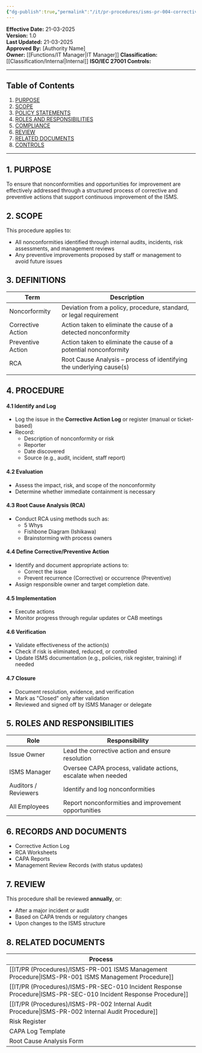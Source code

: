 ```yaml
---
{"dg-publish":true,"permalink":"/it/pr-procedures/isms-pr-004-corrective-and-preventive-action-capa-procedure/","noteIcon":"lightbulb"}
---
```


 
**Effective Date:** 21-03-2025  
**Version:** 1.0  
**Last Updated:** 21-03-2025  
**Approved By:** [Authority Name]  
**Owner:** [[Functions/IT Manager\|IT Manager]]
**Classification:** [[Classification/Internal\|Internal]]
**ISO/IEC 27001 Controls:** 

---
## **Table of Contents**  
1. [PURPOSE](#purpose)  
2. [SCOPE](#scope)  
3. [POLICY STATEMENTS](#policy-statement)  
4. [ROLES AND RESPONSIBILITIES](#roles-and-responsibilities)  
5. [COMPLIANCE](#dmarc)  
6. [REVIEW](#responsibilities)  
7. [RELATED DOCUMENTS](#compliance)  
8. [CONTROLS](#registrations)  

---

## **1. PURPOSE**  
To ensure that nonconformities and opportunities for improvement are effectively addressed through a structured process of corrective and preventive actions that support continuous improvement of the ISMS.
## **2. SCOPE**
This procedure applies to:
- All nonconformities identified through internal audits, incidents, risk assessments, and management reviews
- Any preventive improvements proposed by staff or management to avoid future issues
## **3. DEFINITIONS**

| Term              | Description                                                          |
| ----------------- | -------------------------------------------------------------------- |
| Noncorformity     | Deviation from a policy, procedure, standard, or legal requirement   |
| Corrective Action | Action taken to eliminate the cause of a detected nonconformity      |
| Preventive Action | Action taken to eliminate the cause of a potential nonconformity     |
| RCA               | Root Cause Analysis – process of identifying the underlying cause(s) |
|                   |                                                                      |
## **4. PROCEDURE**
#### 4.1 Identify and Log
- Log the issue in the **Corrective Action Log** or register (manual or ticket-based)
- Record:
    - Description of nonconformity or risk
    - Reporter
    - Date discovered
    - Source (e.g., audit, incident, staff report)
#### 4.2 Evaluation
- Assess the impact, risk, and scope of the nonconformity
- Determine whether immediate containment is necessary
#### 4.3 Root Cause Analysis (RCA)
- Conduct RCA using methods such as:
    - 5 Whys
    - Fishbone Diagram (Ishikawa)
    - Brainstorming with process owners
#### 4.4 Define Corrective/Preventive Action
- Identify and document appropriate actions to:
    - Correct the issue
    - Prevent recurrence (Corrective) or occurrence (Preventive)
- Assign responsible owner and target completion date.
#### 4.5 Implementation
- Execute actions
- Monitor progress through regular updates or CAB meetings

#### 4.6 Verification
- Validate effectiveness of the action(s)
- Check if risk is eliminated, reduced, or controlled
- Update ISMS documentation (e.g., policies, risk register, training) if needed
#### 4.7 Closure
- Document resolution, evidence, and verification
- Mark as "Closed" only after validation
- Reviewed and signed off by ISMS Manager or delegate

## **5. ROLES AND RESPONSIBILITIES**  

| Role                 | Responsibility                                               |
| -------------------- | ------------------------------------------------------------ |
| Issue Owner          | Lead the corrective action and ensure resolution             |
| ISMS Manager         | Oversee CAPA process, validate actions, escalate when needed |
| Auditors / Reviewers | Identify and log nonconformities                             |
| All Employees        | Report nonconformities and improvement opportunities         |
## **6. RECORDS AND DOCUMENTS**
- Corrective Action Log
- RCA Worksheets
- CAPA Reports
- Management Review Records (with status updates)
## **7. REVIEW**  
This procedure shall be reviewed **annually**, or:
- After a major incident or audit
- Based on CAPA trends or regulatory changes
- Upon changes to the ISMS structure
## **8. RELATED DOCUMENTS**

| Process                                         |
| ----------------------------------------------- |
| [[IT/PR (Procedures)/ISMS-PR-001 ISMS Management Procedure\|ISMS-PR-001 ISMS Management Procedure]]        |
| [[IT/PR (Procedures)/ISMS-PR-SEC-010 Incident Response Procedure\|ISMS-PR-SEC-010 Incident Response Procedure]] |
| [[IT/PR (Procedures)/ISMS-PR-002 Internal Audit Procedure\|ISMS-PR-002 Internal Audit Procedure]]         |
| Risk Register                                   |
| CAPA Log Template                               |
| Root Cause Analysis Form                        |









